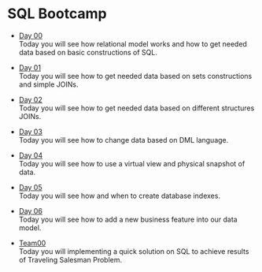 # SQL Bootcamp

- [Day 00](Day00) \
  Today you will see how relational model works and how to get needed data based on basic constructions of SQL.

- [Day 01](Day01) \
  Today you will see how to get needed data based on sets constructions and simple JOINs.

- [Day 02](Day02) \
  Today you will see how to get needed data based on different structures JOINs.

- [Day 03](Day03) \
  Today you will see how to change data based on DML language.

- [Day 04](Day04) \
  Today you will see how to use a virtual view and physical snapshot of data.

- [Day 05](Day05) \
  Today you will see how and when to create database indexes.

- [Day 06](Day06) \
  Today you will see how to add a new business feature into our data model.

- [Team00](Team00) \
  Today you will implementing a quick solution on SQL to achieve results of Traveling Salesman Problem.
